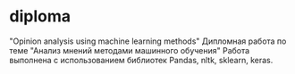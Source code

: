 # diploma
"Opinion analysis using machine learning methods"
Дипломная работа по теме "Анализ мнений методами машинного обучения"
Работа выполнена с использованием библиотек Pandas, nltk, sklearn, keras.
